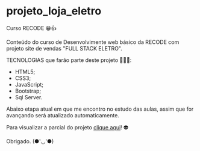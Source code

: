 # projeto_loja_eletro

Curso RECODE 😁👍

Conteúdo do curso de Desenvolvimente web básico da RECODE com projeto site de vendas "FULL STACK ELETRO".

TECNOLOGIAS que farão parte deste projeto 🧑‍🚀🚀:
- HTML5;
- CSS3;
- JavaScript;
- Bootstrap;
- Sql Server.


Abaixo etapa atual em que me encontro no estudo das aulas, assim que for avançando será atualizado automaticamente.

Para visualizar a parcial do projeto <a target="_blank" href="https://robertojunnior.github.io/projeto_loja_eletro/">clique aqui</a>! 👽

Obrigado.
(●'◡'●)


<a href="www.apoiografico.com">
    <img src="" alt="">
</a>
